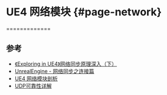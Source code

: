 # UE4 网络模块          {#page-network}
=============


## 参考

- [《Exploring in UE4》网络同步原理深入（下）](https://blog.uwa4d.com/archives/USparkle_Exploring1.html)
- [UnrealEngine - 网络同步之连接篇](https://www.cnblogs.com/lawliet12/p/17332897.html)
- [UE4 网络模块剖析](https://www.zhyingkun.com/ue4network/ue4network/)
- [UDP可靠性详解](https://github.com/qqwx1986/ue4_doc/blob/master/UDP%E5%8F%AF%E9%9D%A0%E6%80%A7%E8%AF%A6%E8%A7%A3.md)
